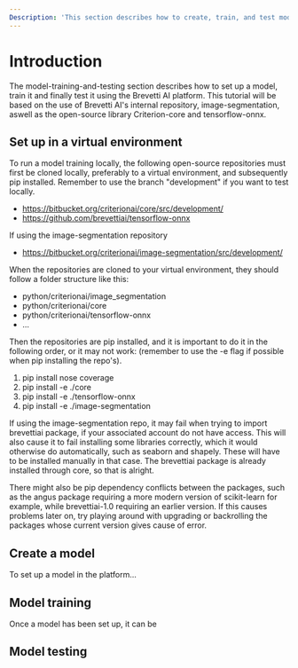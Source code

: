 ```yaml
---
Description: 'This section describes how to create, train, and test models in the Platform.'
---
```


# Introduction
The model-training-and-testing section describes how to set up a model, train it and finally test it using the Brevetti AI platform.
This tutorial will be based on the use of Brevetti AI's internal repository, image-segmentation, aswell as the open-source library Criterion-core and tensorflow-onnx.

## Set up in a virtual environment
To run a model training locally, the following open-source repositories must first be cloned locally, preferably to a virtual environment, and subsequently pip installed. Remember to use the branch "development" if you want to test locally.

* https://bitbucket.org/criterionai/core/src/development/
* https://github.com/brevettiai/tensorflow-onnx

If using the image-segmentation repository
* https://bitbucket.org/criterionai/image-segmentation/src/development/

When the repositories are cloned to your virtual environment, they should follow a folder structure like this:
- python/criterionai/image_segmentation
- python/criterionai/core
- python/criterionai/tensorflow-onnx
- ...

Then the repositories are pip installed, and it is important to do it in the following order, or it may not work:
(remember to use the -e flag if possible when pip installing the repo's).
1. pip install nose coverage
2. pip install -e ./core
3. pip install -e ./tensorflow-onnx
4. pip install -e ./image-segmentation

If using the image-segmentation repo, it may fail when trying to import brevettiai package, if your associated account do not have access. This will also cause it to fail installing some libraries correctly, which it would otherwise do automatically, such as seaborn and shapely. These will have to be installed manually in that case. The brevettiai package is already installed through core, so that is alright.

There might also be pip dependency conflicts between the packages, such as the angus package requiring a more modern version of scikit-learn for example, while brevettiai-1.0 requiring an earlier version. If this causes problems later on, try playing around with upgrading or backrolling the packages whose current version gives cause of error.

## Create a model
To set up a model in the platform...

## Model training
Once a model has been set up, it can be 

## Model testing
